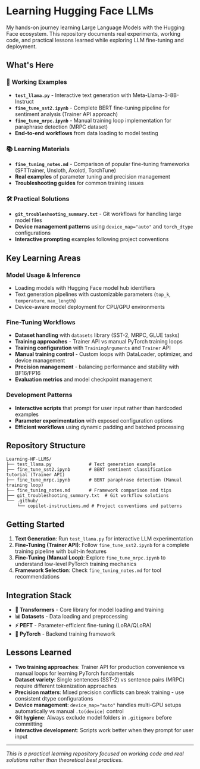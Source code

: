 # Learning Hugging Face LLMs

My hands-on journey learning Large Language Models with the Hugging Face ecosystem. This repository documents real experiments, working code, and practical lessons learned while exploring LLM fine-tuning and deployment.

## What's Here

### 🚀 **Working Examples**
- **`test_llama.py`** - Interactive text generation with Meta-Llama-3-8B-Instruct
- **`fine_tune_sst2.ipynb`** - Complete BERT fine-tuning pipeline for sentiment analysis (Trainer API approach)
- **`fine_tune_mrpc.ipynb`** - Manual training loop implementation for paraphrase detection (MRPC dataset)
- **End-to-end workflows** from data loading to model testing

### 📚 **Learning Materials**
- **`fine_tuning_notes.md`** - Comparison of popular fine-tuning frameworks (SFTTrainer, Unsloth, Axolotl, TorchTune)
- **Real examples** of parameter tuning and precision management
- **Troubleshooting guides** for common training issues

### 🛠 **Practical Solutions**
- **`git_troubleshooting_summary.txt`** - Git workflows for handling large model files
- **Device management patterns** using `device_map="auto"` and `torch_dtype` configurations
- **Interactive prompting** examples following project conventions

## Key Learning Areas

### **Model Usage & Inference**
- Loading models with Hugging Face model hub identifiers
- Text generation pipelines with customizable parameters (`top_k`, `temperature`, `max_length`)
- Device-aware model deployment for CPU/GPU environments

### **Fine-Tuning Workflows**
- **Dataset handling** with `datasets` library (SST-2, MRPC, GLUE tasks)
- **Training approaches** - Trainer API vs manual PyTorch training loops
- **Training configuration** with `TrainingArguments` and `Trainer` API
- **Manual training control** - Custom loops with DataLoader, optimizer, and device management
- **Precision management** - balancing performance and stability with BF16/FP16
- **Evaluation metrics** and model checkpoint management

### **Development Patterns**
- **Interactive scripts** that prompt for user input rather than hardcoded examples
- **Parameter experimentation** with exposed configuration options
- **Efficient workflows** using dynamic padding and batched processing

## Repository Structure

```
Learning-HF-LLMS/
├── test_llama.py              # Text generation example
├── fine_tune_sst2.ipynb       # BERT sentiment classification tutorial (Trainer API)
├── fine_tune_mrpc.ipynb       # BERT paraphrase detection (Manual training loop)
├── fine_tuning_notes.md       # Framework comparison and tips
├── git_troubleshooting_summary.txt  # Git workflow solutions
└── .github/
    └── copilot-instructions.md # Project conventions and patterns
```

## Getting Started

1. **Text Generation**: Run `test_llama.py` for interactive LLM experimentation
2. **Fine-Tuning (Trainer API)**: Follow `fine_tune_sst2.ipynb` for a complete training pipeline with built-in features
3. **Fine-Tuning (Manual Loop)**: Explore `fine_tune_mrpc.ipynb` to understand low-level PyTorch training mechanics
4. **Framework Selection**: Check `fine_tuning_notes.md` for tool recommendations

## Integration Stack

- **🤗 Transformers** - Core library for model loading and training
- **📊 Datasets** - Data loading and preprocessing
- **⚡ PEFT** - Parameter-efficient fine-tuning (LoRA/QLoRA)
- **🔧 PyTorch** - Backend training framework

## Lessons Learned

- **Two training approaches**: Trainer API for production convenience vs manual loops for learning PyTorch fundamentals
- **Dataset variety**: Single sentences (SST-2) vs sentence pairs (MRPC) require different tokenization approaches
- **Precision matters**: Mixed precision conflicts can break training - use consistent dtype configurations
- **Device management**: `device_map="auto"` handles multi-GPU setups automatically vs manual `.to(device)` control
- **Git hygiene**: Always exclude model folders in `.gitignore` before committing
- **Interactive development**: Scripts work better when they prompt for user input

---

*This is a practical learning repository focused on working code and real solutions rather than theoretical best practices.*
